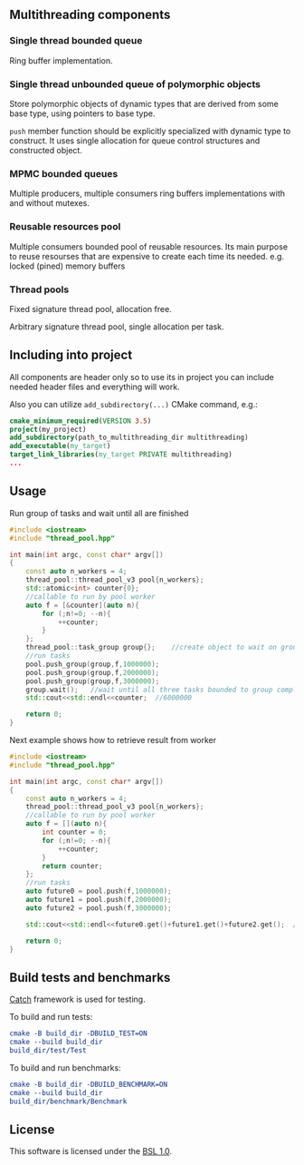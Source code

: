 ## Multithreading components

### Single thread bounded queue

Ring buffer implementation.

### Single thread unbounded queue of polymorphic objects

Store polymorphic objects of dynamic types that are derived from some base type, using pointers to base type.

`push` member function should be explicitly specialized with dynamic type to construct.
It uses single allocation for queue control structures and constructed object.

### MPMC bounded queues

Multiple producers, multiple consumers ring buffers implementations with and without mutexes.

### Reusable resources pool

Multiple consumers bounded pool of reusable resources.
Its main purpose to reuse resourses that are expensive to create each time its needed.
e.g. locked (pined) memory buffers

### Thread pools

Fixed signature thread pool, allocation free.

Arbitrary signature thread pool, single allocation per task.

## Including into project

All components are header only so to use its in project you can include needed header files and everything will work.

Also you can utilize `add_subdirectory(...)` CMake command, e.g.:

```cmake
cmake_minimum_required(VERSION 3.5)
project(my_project)
add_subdirectory(path_to_multithreading_dir multithreading)
add_executable(my_target)
target_link_libraries(my_target PRIVATE multithreading)
...
```

## Usage

Run group of tasks and wait until all are finished

```cpp
#include <iostream>
#include "thread_pool.hpp"

int main(int argc, const char* argv[])
{
    const auto n_workers = 4;
    thread_pool::thread_pool_v3 pool{n_workers};
    std::atomic<int> counter{0};
    //callable to run by pool worker
    auto f = [&counter](auto n){
        for (;n!=0; --n){
            ++counter;
        }
    };
    thread_pool::task_group group{};    //create object to wait on group of tasks
    //run tasks
    pool.push_group(group,f,1000000);
    pool.push_group(group,f,2000000);
    pool.push_group(group,f,3000000);
    group.wait();   //wait until all three tasks bounded to group complete
    std::cout<<std::endl<<counter;  //6000000

    return 0;
}
```

Next example shows how to retrieve result from worker

```cpp
#include <iostream>
#include "thread_pool.hpp"

int main(int argc, const char* argv[])
{
    const auto n_workers = 4;
    thread_pool::thread_pool_v3 pool{n_workers};
    //callable to run by pool worker
    auto f = [](auto n){
        int counter = 0;
        for (;n!=0; --n){
            ++counter;
        }
        return counter;
    };
    //run tasks
    auto future0 = pool.push(f,1000000);
    auto future1 = pool.push(f,2000000);
    auto future2 = pool.push(f,3000000);

    std::cout<<std::endl<<future0.get()+future1.get()+future2.get();  //6000000

    return 0;
}
```

## Build tests and benchmarks

[Catch](https://github.com/catchorg/Catch2) framework is used for testing.

To build and run tests:

```cmake
cmake -B build_dir -DBUILD_TEST=ON
cmake --build build_dir
build_dir/test/Test
```

To build and run benchmarks:

```cmake
cmake -B build_dir -DBUILD_BENCHMARK=ON
cmake --build build_dir
build_dir/benchmark/Benchmark
```

## License
This software is licensed under the [BSL 1.0](LICENSE.txt).